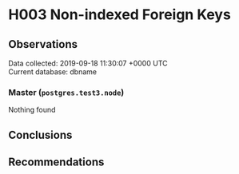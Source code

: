 # H003 Non-indexed Foreign Keys #

## Observations ##
Data collected: 2019-09-18 11:30:07 +0000 UTC  
Current database: dbname  


### Master (`postgres.test3.node`) ###



Nothing found



## Conclusions ##


## Recommendations ##

